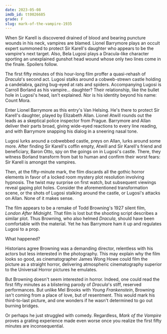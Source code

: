 ```yaml
---
date: 2023-05-08
imdb_id: tt0026685
grade: F
slug: mark-of-the-vampire-1935
---
```


When Sir Karell is discovered drained of blood and bearing puncture wounds in his neck, vampires are blamed. Lionel Barrymore plays an occult expert summoned to protect Sir Karell's daughter who appears to be the vampire's next target. Also, Bela Lugosi plays a Dracula-like character sporting an unexplained gunshot head wound whose only two lines come in the finale. Spoilers follow.

The first fifty minutes of this hour-long film proffer a quasi-rehash of <span data-imdb-id="tt0021814">_Dracula_</span>'s second act. Lugosi stalks around a cobweb-strewn castle holding a candelabra, gazing bug-eyed at rats and spiders. Accompanying Lugosi is Carroll Borland as his vampire… daughter? Their relationship, like the bullet hole in Lugosi's head, isn't explained. Nor is his identity beyond his name: Count Mora.

Enter Lionel Barrymore as this entry's Van Helsing. He's there to protect Sir Karell's daughter, played by Elizabeth Allan. Lionel Atwill rounds out the leads as a skeptical police inspector from Prague. Barrymore and Allan deliver their parts broad, giving wide-eyed reactions to every line reading, and with Barrymore snapping his dialog in a sneering nasal tone.

Lugosi lurks around a cobwebbed castle, preys on Allan, lurks around some more. After finding Sir Karell's coffin empty, Atwill and Sir Karell's friend and beneficiary, Baron Otto, spy on the goings on in Lugosi's castle. There, they witness Borland transform from bat to human and confirm their worst fears: Sir Karell is amongst the vampires.

Then, at the fifty-minute mark, the film discards all the gothic horror elements in favor of a locked room mystery plot resolution involving hypnosis. The twist may surprise on first watch, but subsequent viewings reveal gaping plot holes. Consider the aforementioned transformation scene, or the shots of Lugosi stalking around the castle, or Lugosi's attacks on Allan. None of it makes sense.

The film appears to be a remake of Todd Browning's 1927 silent film, <span data-imdb-id="tt0018097">_London After Midnight_</span>. That film is lost but the shooting script describes a similar plot. Thus Browning, who also helmed _Dracula_, should have been comfortable with the material. Yet he has Barrymore ham it up and regulates Lugosi to a prop.

What happened?

Historians agree Browning was a demanding director, relentless with his actors but less interested in the photography. This may explain why the film looks so good, as cinematographer James Wong Howe could film the picture as a straight horror, delivering atmospheric cinematography superior to the Universal Horror pictures he emulates.

But Browning doesn't seem interested in horror. Indeed, one could read the first fifty minutes as a blistering parody of _Dracula_'s stiff, reserved performances. But unlike Mel Brooks with <span data-imdb-id="tt0072431">_Young Frankenstein_</span>, Browning isn't coming from a place of love, but of resentment. This would mark his third-to-last picture, and one wonders if he wasn't determined to go out burning bridges.

Or perhaps he just struggled with comedy. Regardless, _Mark of the Vampire_ proves a grating experience made even worse once you realize the first fifty minutes are inconsequential.
